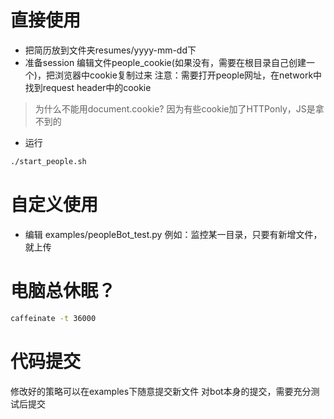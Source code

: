 # 直接使用
- 把简历放到文件夹resumes/yyyy-mm-dd下
- 准备session
编辑文件people_cookie(如果没有，需要在根目录自己创建一个)，把浏览器中cookie复制过来
注意：需要打开people网址，在network中找到request header中的cookie
> 为什么不能用document.cookie? 因为有些cookie加了HTTPonly，JS是拿不到的

- 运行
```bash
./start_people.sh
```

# 自定义使用
- 编辑 examples/peopleBot_test.py
  例如：监控某一目录，只要有新增文件，就上传


# 电脑总休眠？
```bash
caffeinate -t 36000
```

# 代码提交
修改好的策略可以在examples下随意提交新文件
对bot本身的提交，需要充分测试后提交